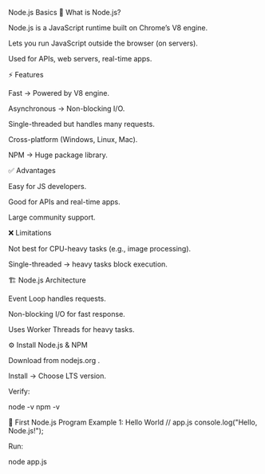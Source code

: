Node.js Basics
📌 What is Node.js?

Node.js is a JavaScript runtime built on Chrome’s V8 engine.

Lets you run JavaScript outside the browser (on servers).

Used for APIs, web servers, real-time apps.

⚡ Features

Fast → Powered by V8 engine.

Asynchronous → Non-blocking I/O.

Single-threaded but handles many requests.

Cross-platform (Windows, Linux, Mac).

NPM → Huge package library.

✅ Advantages

Easy for JS developers.

Good for APIs and real-time apps.

Large community support.

❌ Limitations

Not best for CPU-heavy tasks (e.g., image processing).

Single-threaded → heavy tasks block execution.

🏗️ Node.js Architecture

Event Loop handles requests.

Non-blocking I/O for fast response.

Uses Worker Threads for heavy tasks.

⚙️ Install Node.js & NPM

Download from nodejs.org
.

Install → Choose LTS version.

Verify:

node -v
npm -v

🚀 First Node.js Program
Example 1: Hello World
// app.js
console.log("Hello, Node.js!");


Run:

node app.js
